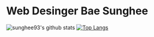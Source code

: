 # Web Desinger Bae Sunghee
![sunghee93's github stats](https://github-readme-stats.vercel.app/api?username=sunghee93&theme=vue&show_icons=true&hide_border=true)
[![Top Langs](https://github-readme-stats.vercel.app/api/top-langs/?username=sunghee93&theme=vue&layout=compact&hide_border=true)](https://github.com/anuraghazra/github-readme-stats)<br>
